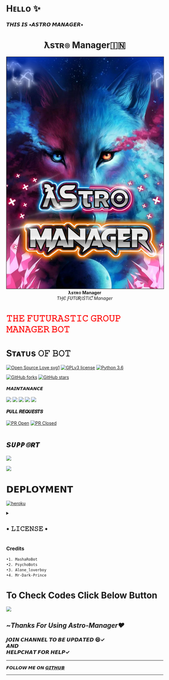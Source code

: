 # Hᴇʟʟᴏ ✨
### 𝙏𝙃𝙄𝙎 𝙄𝙎 •𝘼𝙎𝙏𝙍𝙊 𝙈𝘼𝙉𝘼𝙂𝙀𝙍•
<p align="center"><h1 align="center"><b> ƛsτʀ๏ Manager🇮🇳</b></h1></p>
<p align="center">
   <a href="https://t.me/AstroManager_RoBoT">
      <img src="resources/red.jpg" border="1px" alt="astro">
      </a>
      <br>
   <b>ƛsτʀ๏ Manager</b><br>
   <i>ƬӇЄ ƑƲƬƲƦƖṠƬƖƇ Manager</i>
</p>
<h1 style="color: red"> 𝚃𝙷𝙴 𝙵𝚄𝚃𝚄𝚁𝙰𝚂𝚃𝙸𝙲 𝙶𝚁𝙾𝚄𝙿 𝙼𝙰𝙽𝙰𝙶𝙴𝚁 𝙱𝙾𝚃</h1>



## <h1 align="left">Sᴛᴀᴛᴜs 𝙾𝙵 𝙱𝙾𝚃 </h1> 

[![Open Source Love svg1](https://badges.frapsoft.com/os/v1/open-source.png?v=103)](https://github.com/AstroUB/Astro-UB)
[![GPLv3 license](https://img.shields.io/badge/License-GPLv3-blue.svg?&style=flat-square)]( https://github.com/AstroUB/Astro-UB#copyright--license)
[![Python 3.6](https://img.shields.io/badge/Python-3.9.6-blue.svg)](https://www.python.org/downloads/release/python-360/)
 <br> 
 
<p align="left">
    <a href="https://github.com/PsychoBots/Astro-Manager/network"><img src="https://img.shields.io/github/forks/PsychoBots/Astro-Manager?style=for-the-badge" alt="GitHub forks" /></a>
    <a href="https://github.com/PsychoBots/Astro-Manager/stargazers"><img src="https://img.shields.io/github/stars/PsychoBots/Astro-Manager?style=for-the-badge" alt="GitHub stars" /></a>
</p>

#### 𝙈𝘼𝙄𝙉𝙏𝘼𝙉𝘼𝙉𝘾𝙀
<p align="left">
    <a href="https://github.com/PsychoBots/Astro-Manager"> <img src="https://img.shields.io/github/repo-size/PsychoBots/Astro-Manager?color=orange&logo=github&logoColor=green&style=for-the-badge" /></a>
    <a href="https://github.com/PsychoBots/Astro-Manager/commits/prince"> <img src="https://img.shields.io/github/last-commit/PsychoBots/Astro-Manager?color=brown&logo=github&logoColor=green&style=for-the-badge" /></a>
    <a href="https://github.com/PsychoBots/Astro-Manager/issues"> <img src="https://img.shields.io/github/issues/PsychoBots/Astro-Manager?color=blueviolet&logo=github&logoColor=green&style=for-the-badge" /></a>
    <a href="https://github.com/PsychoBots/Astro-Manager/network/members"> <img src="https://img.shields.io/github/forks/PsychoBots/Astro-Manager?color=red&logo=github&logoColor=green&style=for-the-badge" /></a>
    <a href="https://pypi.org/project/Telethon/"> <img src="https://img.shields.io/pypi/v/telethon?color=yellow&label=telethon&logo=python&logoColor=green&style=for-the-badge" /></a>
</p>

#### 𝑷𝑼𝑳𝑳 𝑹𝑬𝑸𝑼𝑬𝑺𝑻𝑺
[![PR Open](https://img.shields.io/github/issues-pr/AstroUB/Astro-UB?&style=flat-square)]( https://GitHub.com/Psychobots/Astro-Manager/pulls)
[![PR Closed](https://img.shields.io/github/issues-pr-closed/AstroUB/Astro-UB?&style=flat-square)](https://GitHub.com/Psychobots/Astro-Manager/pulls?q=is:closed) 

# <i><b> sᴜᴘᴘ๏ʀᴛ </b></i>

<a href="https://telegram.me/PsychoBots" target="_blank"><img src="https://img.shields.io/badge/Join-Psycho_Bots-yellow.svg?style=for-the-badge&logo=Telegram"></a>

<a href="https://telegram.me/PsychoBots_Chat" target="_blank"><img src="https://img.shields.io/badge/Join-PsychoBots_Chat-brown.svg?style=for-the-badge&logo=Telegram"></a>

# 𝗗𝗘𝗣𝗟𝗢𝗬𝗠𝗘𝗡𝗧
<a href="https://heroku.com/deploy?template=https://github.com/PsychoBots/Astro-Manager" target="_blank"><img src="https://img.shields.io/badge/DEPLOY%20TO%20HEROKU-black?style=for-the-badge&logo=heroku" 
height="40px" width="200px" alt="heroku" /></a>
    
    

 <details><summary> <h2>• 𝙻𝙸𝙲𝙴𝙽𝚂𝙴 •</h2> </summary>

![](https://www.gnu.org/graphics/gplv3-or-later.png)

Copyright (C) 2021 Astro-UB

Poject [Astro-UB](https://github.com/Astro-Manager) is free software: you can redistribute it and/or modify
it under the terms of the GNU General Public License as published by
the Free Software Foundation, either version 3 of the License, or
(at your option) any later version.

This program is distributed in the hope that it will be useful,
but WITHOUT ANY WARRANTY; without even the implied warranty of
MERCHANTABILITY or FITNESS FOR A PARTICULAR PURPOSE.  See the
GNU General Public License for more details.

You should have received a copy of the GNU General Public License
along with this program. If not, see <https://www.gnu.org/licenses/>.

Released under [GNU](/LICENSE) by [LoverBoy](https://github.com/LoverboyXD) .

</details>

<h3> Credits  </h3>

```sh
•1. MashaRoBot
•2. PsychoBots
•3. Alone_loverboy
•4. Mr-Dark-Prince
```

# To Check Codes Click Below Button <br>
<a href="https://github.com/PsychoBots/Astro-Manager" target="_blank"><img src="https://img.shields.io/badge/Click%20Me-Codes%20Are%20Here-teal.svg?style=for-the-badge&logo=github"></a>



## ~*Thanks For Using Astro-Manager❤️* 

### 𝙅𝙊𝙄𝙉 𝘾𝙃𝘼𝙉𝙉𝙀𝙇 𝙏𝙊 𝘽𝙀 𝙐𝙋𝘿𝘼𝙏𝙀𝘿 😄✓ <br> 𝘼𝙉𝘿 <br> 𝙃𝙀𝙇𝙋𝘾𝙃𝘼𝙏 𝙁𝙊𝙍 𝙃𝙀𝙇𝙋✓

<hr>

𝙁𝙊𝙇𝙇𝙊𝙒 𝙈𝙀 𝙊𝙉 [𝙂𝙄𝙏𝙃𝙐𝘽](https://github.com/loverboyXD)

<hr>
